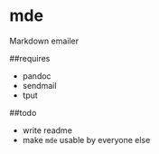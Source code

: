 # mde
Markdown emailer

##requires
- pandoc
- sendmail
- tput

##todo
- write readme
- make `mde` usable by everyone else
